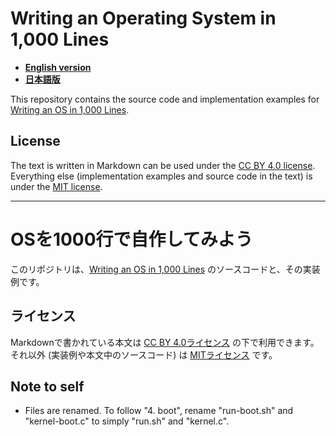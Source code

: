 # Writing an Operating System in 1,000 Lines

- **[English version](https://operating-system-in-1000-lines.vercel.app/en)**
- **[日本語版](https://operating-system-in-1000-lines.vercel.app/ja/)**

This repository contains the source code and implementation examples for [Writing an OS in 1,000 Lines](https://operating-system-in-1000-lines.vercel.app/).

## License

The text is written in Markdown can be used under the [CC BY 4.0 license](https://creativecommons.jp/faq). Everything else (implementation examples and source code in the text) is under the [MIT license](https://opensource.org/licenses/MIT).

----

# OSを1000行で自作してみよう

このリポジトリは、[Writing an OS in 1,000 Lines](https://operating-system-in-1000-lines.vercel.app/) のソースコードと、その実装例です。

## ライセンス

Markdownで書かれている本文は [CC BY 4.0ライセンス](https://creativecommons.jp/faq) の下で利用できます。それ以外 (実装例や本文中のソースコード) は [MITライセンス](https://opensource.org/licenses/MIT) です。

## Note to self

- Files are renamed.  To follow "4. boot", rename "run-boot.sh" and "kernel-boot.c" to simply "run.sh" and "kernel.c".
